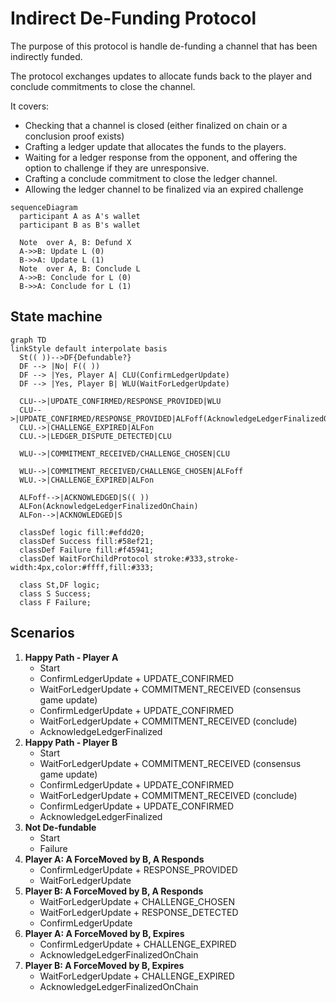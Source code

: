 # Indirect De-Funding Protocol

The purpose of this protocol is handle de-funding a channel that has been indirectly funded.

The protocol exchanges updates to allocate funds back to the player and conclude commitments to close the channel.

It covers:

- Checking that a channel is closed (either finalized on chain or a conclusion proof exists)
- Crafting a ledger update that allocates the funds to the players.
- Waiting for a ledger response from the opponent, and offering the option to challenge if they are unresponsive.
- Crafting a conclude commitment to close the ledger channel.
- Allowing the ledger channel to be finalized via an expired challenge

```mermaid
sequenceDiagram
  participant A as A's wallet
  participant B as B's wallet

  Note  over A, B: Defund X
  A->>B: Update L (0)
  B->>A: Update L (1)
  Note  over A, B: Conclude L
  A->>B: Conclude for L (0)
  B->>A: Conclude for L (1)
```

## State machine

```mermaid
graph TD
linkStyle default interpolate basis
  St(( ))-->DF{Defundable?}
  DF --> |No| F(( ))
  DF --> |Yes, Player A| CLU(ConfirmLedgerUpdate)
  DF --> |Yes, Player B| WLU(WaitForLedgerUpdate)

  CLU-->|UPDATE_CONFIRMED/RESPONSE_PROVIDED|WLU
  CLU-->|UPDATE_CONFIRMED/RESPONSE_PROVIDED|ALFoff(AcknowledgeLedgerFinalizedOffChain)
  CLU.->|CHALLENGE_EXPIRED|ALFon
  CLU.->|LEDGER_DISPUTE_DETECTED|CLU

  WLU-->|COMMITMENT_RECEIVED/CHALLENGE_CHOSEN|CLU

  WLU-->|COMMITMENT_RECEIVED/CHALLENGE_CHOSEN|ALFoff
  WLU.->|CHALLENGE_EXPIRED|ALFon

  ALFoff-->|ACKNOWLEDGED|S(( ))
  ALFon(AcknowledgeLedgerFinalizedOnChain)
  ALFon-->|ACKNOWLEDGED|S

  classDef logic fill:#efdd20;
  classDef Success fill:#58ef21;
  classDef Failure fill:#f45941;
  classDef WaitForChildProtocol stroke:#333,stroke-width:4px,color:#ffff,fill:#333;

  class St,DF logic;
  class S Success;
  class F Failure;
```

## Scenarios

1. **Happy Path - Player A**
   - Start
   - ConfirmLedgerUpdate + UPDATE_CONFIRMED
   - WaitForLedgerUpdate + COMMITMENT_RECEIVED (consensus game update)
   - ConfirmLedgerUpdate + UPDATE_CONFIRMED
   - WaitForLedgerUpdate + COMMITMENT_RECEIVED (conclude)
   - AcknowledgeLedgerFinalized
2. **Happy Path - Player B**
   - Start
   - WaitForLedgerUpdate + COMMITMENT_RECEIVED (consensus game update)
   - ConfirmLedgerUpdate + UPDATE_CONFIRMED
   - WaitForLedgerUpdate + COMMITMENT_RECEIVED (conclude)
   - ConfirmLedgerUpdate + UPDATE_CONFIRMED
   - AcknowledgeLedgerFinalized
3. **Not De-fundable**
   - Start
   - Failure
4. **Player A: A ForceMoved by B, A Responds**
   - ConfirmLedgerUpdate + RESPONSE_PROVIDED
   - WaitForLedgerUpdate
5. **Player B: A ForceMoved by B, A Responds**
   - WaitForLedgerUpdate + CHALLENGE_CHOSEN
   - WaitForLedgerUpdate + RESPONSE_DETECTED
   - ConfirmLedgerUpdate
6. **Player A: A ForceMoved by B, Expires**
   - ConfirmLedgerUpdate + CHALLENGE_EXPIRED
   - AcknowledgeLedgerFinalizedOnChain
7. **Player B: A ForceMoved by B, Expires**
   - WaitForLedgerUpdate + CHALLENGE_EXPIRED
   - AcknowledgeLedgerFinalizedOnChain
